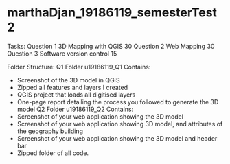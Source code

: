 # marthaDjan_19186119_semesterTest2
 
Tasks: 
Question 1 3D Mapping with QGIS 30
Question 2 Web Mapping 30
Question 3 Software version control 15

Folder Structure: 
Q1 Folder u19186119_Q1 Contains: 
- Screenshot of the 3D model in QGIS
- Zipped all features and layers I created
- QGIS project that loads all digitised layers
- One-page report detailing the process you followed to generate the 3D model
Q2 Folder u19186119_Q2 Contains:
- Screenshot of your web application showing the 3D model
- Screenshot of your web application showing 3D model, and attributes of the geography building
- Screenshot of your web application showing the 3D model and header bar
- Zipped folder of all code. 